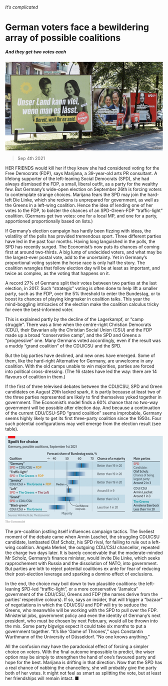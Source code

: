 ###### It’s complicated

# German voters face a bewildering array of possible coalitions 

##### And they get two votes each 

![image](images/20210904_eup504.jpg) 

> Sep 4th 2021 

HER FRIENDS would kill her if they knew she had considered voting for the Free Democrats (FDP), says Marijana, a 39-year-old arts PR consultant. A lifelong supporter of the left-leaning Social Democrats (SPD), she had always dismissed the FDP, a small, liberal outfit, as a party for the wealthy few. But Germany’s wide-open election on September 26th is forcing voters to contemplate strange choices. Marijana fears the SPD may join the hard-left Die Linke, which she reckons is unprepared for government, as well as the Greens in a left-wing coalition. Hence the idea of lending one of her votes to the FDP, to bolster the chances of an SPD-Green-FDP “traffic-light” coalition. (Germans get two votes: one for a local MP, and one for a party, apportioned proportionally based on lists.)

If Germany’s election campaign has hardly been fizzing with ideas, the volatility of the polls has provided tremendous sport. Three different parties have led in the past four months. Having long languished in the polls, the SPD has recently surged. The Economist’s  now puts its chances of coming first at around two-thirds. A big lump of undecided voters, and what may be the largest-ever postal vote, add to the uncertainty. Yet in Germany’s proportional voting system the horse race is only half the story. The coalition wrangles that follow election day will be at least as important, and twice as complex, as the voting that happens on it.


A record 27% of Germans split their votes between two parties at the last election, in 2017. Such “strategic” voting is often done to help lift a smaller party, such as the FDP, over the 5% threshold to enter the Bundestag, or to boost its chances of playing kingmaker in coalition talks. This year the mind-boggling intricacies of the election make the coalition calculus tricky for even the best-informed voter.

This is explained partly by the decline of the Lagerkampf, or “camp struggle”. There was a time when the centre-right Christian Democrats (CDU), their Bavarian ally the Christian Social Union (CSU) and the FDP made up a broad “conservative camp”, and the SPD and Greens a “progressive” one. Many Germans voted accordingly, even if the result was a muddy “grand coalition” of the CDU/CSU and the SPD.

But the big parties have declined, and new ones have emerged. Some of them, like the hard-right Alternative for Germany, are unwelcome in any coalition. With the old camps unable to win majorities, parties are forced into political cross-dressing. (The 16 states have led the way: there are 14 flavours of coalition in them.)

If the first of three televised debates between the CDU/CSU, SPD and Green candidates on August 29th lacked spark, it is partly because at least two of the three parties represented are likely to find themselves yoked together in government. The Economist’s model finds a 60% chance that no two-way government will be possible after election day. And because a continuation of the current CDU/CSU-SPD “grand coalition” seems improbable, Germany seems highly likely to get its first three-party coalition since the 1950s. Four such potential configurations may well emerge from the election result (see table).

![image](images/20210904_EUC118.png) 


The pre-coalition jostling itself influences campaign tactics. The liveliest moment of the debate came when Armin Laschet, the struggling CDU/CSU candidate, lambasted Olaf Scholz, his SPD rival, for failing to rule out a left-wing coalition. Angela Merkel, the outgoing CDU/CSU chancellor, repeated the charge two days later. It is barely conceivable that the moderate-minded Mr Scholz, Germany’s finance minister, would invite Die Linke, which seeks rapprochement with Russia and the dissolution of NATO, into government. But parties are loth to reject potential coalitions ex ante for fear of reducing their post-election leverage and sparking a domino effect of exclusions.

In the end, the choice may boil down to two plausible coalitions: the left-leaning SPD-led “traffic-light”, or a more conservative “Jamaica” government of the CDU/CSU, Greens and FDP (the names derive from the parties’ respective colours). If so, says an insider, that will trigger a “bazaar” of negotiations in which the CDU/CSU and FDP will try to seduce the Greens, who meanwhile will be working with the SPD to pull over the FDP. Ministerial jobs, government policy and even the identity of Germany’s next president, who must be chosen by next February, would all be thrown into the mix. Some party bigwigs expect it could take six months to put a government together. “It’s like ‘Game of Thrones’,” says Constantin Wurthmann of the University of Düsseldorf. “No one knows anything.”

All the confusion may have the paradoxical effect of forcing a simpler choice on voters. With the final outcome impossible to predict, the wiser option may be simply to strengthen the hand of one’s favoured party and hope for the best. Marijana is drifting in that direction. Now that the SPD has a real chance of nabbing the chancellery, she will probably give the party both of her votes. It might not feel as smart as splitting the vote, but at least her friendships will remain intact. ■

